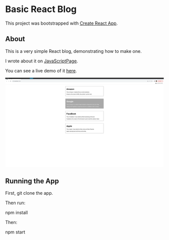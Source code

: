 # Basic React Blog

This project was bootstrapped with [Create React App](https://github.com/facebook/create-react-app).

## About

This is a very simple React blog, demonstrating how to make one.

I wrote about it on [JavaScriptPage](https://javascriptpage.com/building-simple-blog-using-react).

You can see a live demo of it [here](https://blog-basic.s3.amazonaws.com/index.html).

![basic blog](./public/blog_basic_react.png)

## Running the App

First, git clone the app.

Then run:

npm install

Then:

npm start

